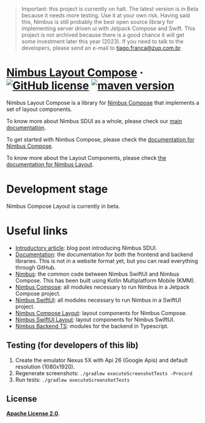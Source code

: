 > Important: this project is currently on halt. The latest version is in Beta because it needs more testing. Use it at your own risk. Having said this, Nimbus is still probably the best open source library for implementing server driven ui with Jetpack Compose and Swift. This project is not archived because there is a good chance it will get some investment later this year (2023). If you need to talk to the developers, please send an e-mail to tiago.franca@zup.com.br.

# [**Nimbus Layout Compose**](https://github.com/ZupIT/nimbus-docs/) &middot; [![GitHub license](https://img.shields.io/badge/license-Apache%202.0-blue)](https://github.com/ZupIT/nimbus-layout-compose/blob/main/LICENSE.txt) [![maven version](https://img.shields.io/maven-central/v/br.com.zup.nimbus/nimbus-layout-compose)](https://search.maven.org/artifact/br.com.zup.nimbus/nimbus-layout-compose)

Nimbus Layout Compose is a library for [Nimbus Compose](https://github.com/ZupIT/nimbus-compose) that implements a set of layout components.

To know more about Nimbus SDUI as a whole, please check our [main documentation](https://github.com/ZupIT/nimbus-docs/blob/main/readme.md).

To get started with Nimbus Compose, please check the [documentation for Nimbus Compose](https://github.com/ZupIT/nimbus-docs/blob/main/compose/index.md).

To know more about the Layout Components, please check [the documentation for Nimbus Layout](https://github.com/ZupIT/nimbus-docs/blob/main/layout/index.md).

# Development stage
Nimbus Compose Layout is currently in beta.

# Useful links
- [Introductory article](https://medium.com/p/9a0d95686fd9/): blog post introducing Nimbus SDUI.
- [Documentation](https://github.com/ZupIT/nimbus-docs): the documentation for both the frontend and backend libraries. This is not in a website format yet, but you can read everything through GitHub.
- [Nimbus](https://github.com/ZupIT/nimbus): the common code between Nimbus SwiftUI and Nimbus Compose. This has been built using Kotlin Multiplatform Mobile (KMM).
- [Nimbus Compose](https://github.com/ZupIT/nimbus-compose): all modules necessary to run Nimbus in a Jetpack Compose project.
- [Nimbus SwiftUI](https://github.com/ZupIT/nimbus-swiftui): all modules necessary to run Nimbus in a SwiftUI project.
- [Nimbus Compose Layout](https://github.com/ZupIT/nimbus-layout-compose): layout components for Nimbus Compose.
- [Nimbus SwiftUI Layout](https://github.com/ZupIT/nimbus-layout-swiftui): layout components for Nimbus SwiftUI.
- [Nimbus Backend TS](https://github.com/ZupIT/nimbus-backend-ts): modules for the backend in Typescript.

## Testing (for developers of this lib)
1. Create the emulator Nexus 5X with Api 26 (Google Apis) and default resolution (1080x1920).
2. Regenerate screenshots: ```./gradlew executeScreenshotTests -Precord ```
3. Run tests: ```./gradlew executeScreenshotTests ```

## **License**
[**Apache License 2.0**](https://github.com/ZupIT/nimbus-layout-compose/blob/main/LICENSE.txt).
